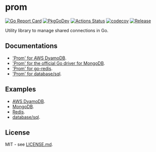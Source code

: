 # prom

[![Go Report Card](https://goreportcard.com/badge/github.com/btnguyen2k/prom)](https://goreportcard.com/report/github.com/btnguyen2k/prom)
[![PkgGoDev](https://pkg.go.dev/badge/github.com/btnguyen2k/prom)](https://pkg.go.dev/github.com/btnguyen2k/prom)
[![Actions Status](https://github.com/btnguyen2k/prom/workflows/prom/badge.svg)](https://github.com/btnguyen2k/prom/actions)
[![codecov](https://codecov.io/gh/btnguyen2k/prom/branch/master/graph/badge.svg?token=EBTGTZMSUV)](https://codecov.io/gh/btnguyen2k/prom)
[![Release](https://img.shields.io/github/release/btnguyen2k/prom.svg?style=flat-square)](RELEASE-NOTES.md)

Utility library to manage shared connections in Go.

## Documentations

- ['Prom' for AWS DyamoDB](dynamodb/).
- ['Prom' for the official Go driver for MongoDB](mongo/).
- ['Prom' for go-redis](goredis/).
- ['Prom' for database/sql](sql/).

## Examples

- [AWS DyamoDB](./examples/dynamodb/).
- [MongoDB](./examples/mongo/).
- [Redis](./examples/goredis/).
- [database/sql](./examples/sql/).

## License

MIT - see [LICENSE.md](LICENSE.md).
